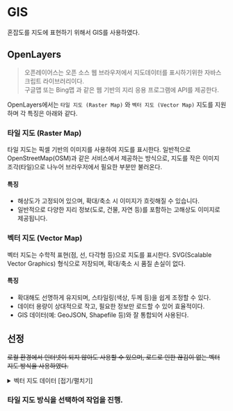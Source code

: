 # GIS

혼잡도를 지도에 표현하기 위해서 GIS를 사용하였다.

## OpenLayers

> 오픈레이어스는 오픈 소스 웹 브라우저에서 지도데이터를 표시하기위한 자바스크립트 라이브러리이다. <br/>
> 구글맵 또는 Bing맵 과 같은 웹 기반의 지리 응용 프로그램에 API를 제공한다.

OpenLayers에서는 `타일 지도 (Raster Map)` 와 `벡터 지도 (Vector Map)` 지도를 지원하며 각 특징은 아래와 같다.

### 타일 지도 (Raster Map)

타일 지도는 픽셀 기반의 이미지를 사용하여 지도를 표시한다. 일반적으로 OpenStreetMap(OSM)과 같은 서비스에서 제공하는 방식으로, 지도를 작은 이미지 조각(타일)으로 나누어 브라우저에서 필요한 부분만 불러온다.

#### 특징
 * 해상도가 고정되어 있으며, 확대/축소 시 이미지가 흐릿해질 수 있습니다.
 * 일반적으로 다양한 지리 정보(도로, 건물, 자연 등)를 포함하는 고해상도 이미지로 제공됩니다.

### 벡터 지도 (Vector Map)

벡터 지도는 수학적 표현(점, 선, 다각형 등)으로 지도를 표시한다. SVG(Scalable Vector Graphics) 형식으로 저장되며, 확대/축소 시 품질 손실이 없다.

#### 특징
 * 확대해도 선명하게 유지되며, 스타일링(색상, 두께 등)을 쉽게 조정할 수 있다.
 * 데이터 용량이 상대적으로 작고, 필요한 정보만 로드할 수 있어 효율적이다.
 * GIS 데이터(예: GeoJSON, Shapefile 등)와 잘 통합되어 사용된다.

## 선정

~~로컬 환경에서 인터넷이 되지 않아도 사용할 수 있으며, 로드로 인한 끊김이 없는 벡터 지도 방식을 사용하였다.~~

<details>
<summary>벡터 지도 데이터 [접기/펼치기]</summary>

## 벡터 지도 데이터

> 데이터 다운로드 : http://www.gisdeveloper.co.kr/?p=2332

![image](https://github.com/user-attachments/assets/04577d2c-5db3-4cc3-9298-3128235e2d1a)

해당 사이트에서 `Shapefile` 형식으로 데이터를 제공하고 있다.

이때 `Shapefile`란 `.dbf`, `.shp`, `.shx` 등으로 구성된 데이터 포맷을 의미한다.

하지만 OpenLayers에선 `Shapefile` 형식을 지원하지 않고 `GeoJSON` 형식만을 지원한다.

그렇기 때문에 먼저 `Shapefile` 형식으로 된 데이터를 `GeoJSON` 형식으로 변환해 줘야 한다.

## 컨버트

QGIS로 진행
</details>

### 타일 지도 방식을 선택하여 작업을 진행.

